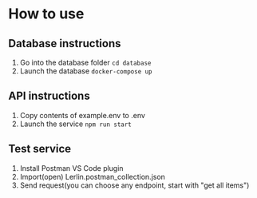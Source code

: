 # How to use

## Database instructions
1. Go into the database folder `cd database`
2. Launch the database `docker-compose up`

## API instructions
1. Copy contents of example.env to .env
2. Launch the service `npm run start`

## Test service
1. Install Postman VS Code plugin
2. Import(open) Lerlin.postman_collection.json
3. Send request(you can choose any endpoint, start with "get all items")